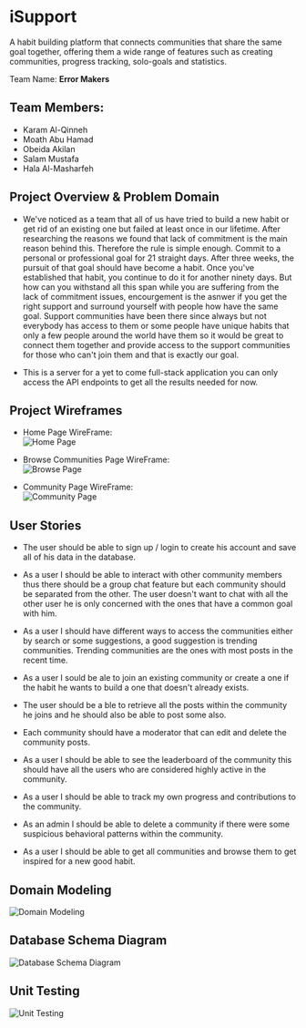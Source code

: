 # iSupport

A habit building platform that connects communities that share the same goal together, offering them a wide range of features such as creating communities, progress tracking, solo-goals and statistics.

Team Name: **Error Makers**

## Team Members:

- Karam Al-Qinneh
- Moath Abu Hamad
- Obeida Akilan
- Salam Mustafa
- Hala Al-Masharfeh

## Project Overview & Problem Domain

- We've noticed as a team that all of us have tried to build a new habit or get rid of an existing one but failed at least once in our lifetime. After researching the reasons we found that lack of commitment is the main reason behind this. Therefore the rule is simple enough. Commit to a personal or professional goal for 21 straight days. After three weeks, the pursuit of that goal should have become a habit. Once you've established that habit, you continue to do it for another ninety days. But how can you withstand all this span while you are suffering from the lack of commitment issues, encourgement is the asnwer if you get the right support and surround yourself with people how have the same goal. Support communities have been there since always but not everybody has access to them or some people have unique habits that only a few people around the world have them so it would be great to connect them together and provide access to the support communities for those who can't join them and that is exactly our goal.

- This is a server for a yet to come full-stack application you can only access the API endpoints to get all the results needed for now.

## Project Wireframes

- Home Page WireFrame:  
  ![Home Page](./assets/home-page.png)

- Browse Communities Page WireFrame:  
  ![Browse Page](./assets/browse.png)

- Community Page WireFrame:  
  ![Community Page](./assets/community.png)

## User Stories

- The user should be able to sign up / login to create his account and save all of his data in the database.

- As a user I should be able to interact with other community members thus there should be a group chat feature but each community should be separated from the other. The user doesn't want to chat with all the other user he is only concerned with the ones that have a common goal with him.

- As a user I should have different ways to access the communities either by search or some suggestions, a good suggestion is trending communities. Trending communities are the ones with most posts in the recent time.

- As a user I sould be ale to join an existing community or create a one if the habit he wants to build a one that doesn't already exists.

- The user should be a ble to retrieve all the posts within the community he joins and he should also be able to post some also.

- Each community should have a moderator that can edit and delete the community posts.

- As a user I should be able to see the leaderboard of the community this should have all the users who are considered highly active in the community.

- As a user I should be able to track my own progress and contributions to the community.

- As an admin I should be able to delete a community if there were some suspicious behavioral patterns within the community.

- As a user I should be able to get all communities and browse them to get inspired for a new good habit.

## Domain Modeling

![Domain Modeling](./assets/domain-modeling.jpg)

## Database Schema Diagram

![Database Schema Diagram](./assets/finalSqlDiagram.png)

## Unit Testing

![Unit Testing](./assets/test-results.png)
